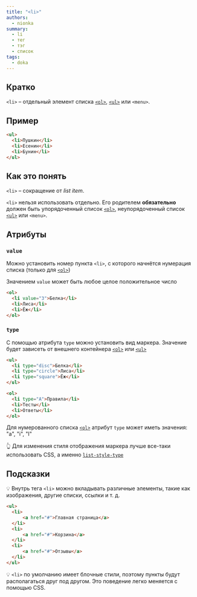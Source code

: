 ```yaml
---
title: "<li>"
authors:
  - nionka
summary:
  - li
  - тег
  - тэг
  - список
tags:
  - doka
---
```


## Кратко

`<li>` – отдельный элемент списка [`<ol>`](/html/ol), [`<ul>`](/html/ul) или `<menu>`.

## Пример

```html
<ul>
  <li>Пушкин</li>
  <li>Есенин</li>
  <li>Бунин</li>
</ul>
```

## Как это понять

`<li>` – сокращение от _list item_.

`<li>` нельзя использовать отдельно. Его родителем **обязательно** должен быть упорядоченный список [`<ol>`](/html/ol), неупорядоченный список [`<ul>`](/html/ul) или `<menu>`.

## Атрибуты

### `value`

Можно установить номер пункта `<li>`, с которого начнётся нумерация списка (только для [`<ol>`](/html/ol))

Значением `value` может быть любое целое положительное число

```html
<ol>
  <li value="3">Белка</li>
  <li>Лиса</li>
  <li>Ёж</li>
</ol>
```

### `type`

С помощью атрибута `type` можно установить вид маркера. Значение будет зависеть от внешнего контейнера [`<ol>`](/html/ol) или [`<ul>`](/html/ul)

```html
<ul>
  <li type="disc">Белка</li>
  <li type="circle">Лиса</li>
  <li type="square">Ёж</li>
</ul>

<ol>
  <li type="A">Правила</li>
  <li>Тесты</li>
  <li>Ответы</li>
</ol>
```

Для нумерованного списка [`<ol>`](/html/ol) атрибут `type` может иметь значения: "a", "i", "I"

👆 Для изменения стиля отображения маркера лучше все-таки использовать CSS, а именно [`list-style-type`](/css/list-style-type)

## Подсказки

💡 Внутрь тега `<li>` можно вкладывать различные элементы, такие как изображения, другие списки, ссылки и т. д.

```html
<ul>
  <li>
      <a href="#">Главная страница</a>
  </li>
  <li>
      <a href="#">Корзина</a>
  </li>
  <li>
      <a href="#">Отзывы</a>
  </li>
</ul>
```

💡 `<li>` по умолчанию имеет блочные стили, поэтому пункты будут располагаться друг под другом. Это поведение легко меняется с помощью CSS.
